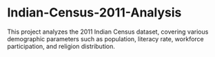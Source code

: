 # Indian-Census-2011-Analysis
This project analyzes the 2011 Indian Census dataset, covering various demographic parameters such as population, literacy rate, workforce participation, and religion distribution.
